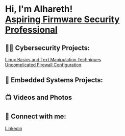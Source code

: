 <h1>Hi, I'm Alhareth! <br/><a href="https://github.com/harethbyr"></a> <a href="https://www.linkedin.com/in/alhareth-al-byrooty-430716372/">Aspiring Firmware Security Professional</a>

<h2>👨‍💻 Cybersecurity Projects:</h2>
<div>
  <a href="https://github.com/harethbyr/LinuxBasics-TextManipulationTechniques">Linux Basics and Text Manipulation Techniques</a>
</div>
<div>
  <a href="https://github.com/harethbyr/Uncomplicated-Firewall-Configuration">Uncomplicated Firewall Configuration</a>
</div>




<h2>🤖 Embedded Systems Projects:</h2>

<h2>📺 Videos and Photos</h2>



<h2> 🤳 Connect with me:</h2>
<a href="https://www.linkedin.com/in/alhareth-al-byrooty-430716372/">Linkedin</a>


<!--
**joshmadakor1/joshmadakor1** is a ✨ _special_ ✨ repository because its `README.md` (this file) appears on your GitHub profile.

Here are some ideas to get you started:

- 🔭 I’m currently working on ...
- 🌱 I’m currently learning ...
- 👯 I’m looking to collaborate on ...
- 🤔 I’m looking for help with ...
- 💬 Ask me about ...
- 📫 How to reach me: ...
- 😄 Pronouns: ...
- ⚡ Fun fact: ...
-->
